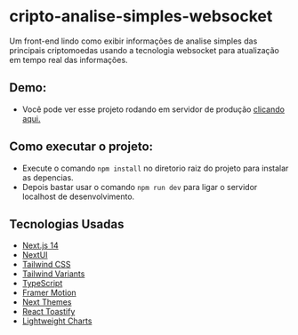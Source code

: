 # cripto-analise-simples-websocket
Um front-end lindo como exibir informações de analise simples das principais criptomoedas usando a tecnologia websocket para atualização em tempo real das informações.

## Demo:
- Você pode ver esse projeto rodando em servidor de produção [clicando aqui.]()

## Como executar o projeto:
- Execute o comando `npm install` no diretorio raiz do projeto para instalar as depencias.
- Depois bastar usar o comando `npm run dev` para ligar o servidor localhost de desenvolvimento.

## Tecnologias Usadas
- [Next.js 14](https://nextjs.org/docs/getting-started)
- [NextUI](https://nextui.org)
- [Tailwind CSS](https://tailwindcss.com)
- [Tailwind Variants](https://tailwind-variants.org)
- [TypeScript](https://www.typescriptlang.org)
- [Framer Motion](https://www.framer.com/motion)
- [Next Themes](https://github.com/pacocoursey/next-themes)
- [React Toastify](https://www.npmjs.com/package/react-toastify)
- [Lightweight Charts](https://www.npmjs.com/package/lightweight-charts)